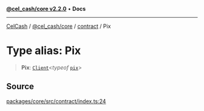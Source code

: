 [**@cel_cash/core v2.2.0**](../../README.md) • **Docs**

***

[CelCash](../../../../packages.md) / [@cel\_cash/core](../../README.md) / [contract](../README.md) / Pix

# Type alias: Pix

> **Pix**: [`Client`](../../types/type-aliases/Client.md)\<*typeof* [`pix`](../variables/pix.md)\>

## Source

[packages/core/src/contract/index.ts:24](https://github.com/Pyxlab/celcash/blob/f7cdc752c29f8a0dcef033e212602412d2050afc/packages/core/src/contract/index.ts#L24)
